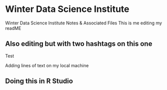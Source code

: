 # Winter Data Science Institute
Winter Data Science Institute Notes & Associated Files
This is me editing my readME

## Also editing but with two hashtags on this one
Test

Adding lines of text on my local machine
## Doing this in R Studio

